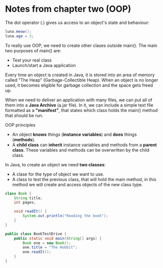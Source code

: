 # Notes from chapter two (OOP)

The dot operator (.) gives us access to an object's state and behaviour:
```java Cat luna = new Cat()
luna.meow();
luna.age = 3;
```

To really use OOP, we need to create other clases outside main().
The main two purposes of main() are:
* Test your real class
* Launch/start a Java application


Every time an object is created in Java, it is stored into an area of memory called "The Heap" (Garbage-Collectible Heap). When an object is no longer used, it becomes eligible for garbage collection and the space gets freed up.

When we need to deliver an application with many files, we can put all of them into a **Java Archive** (a.jar file). In it, we can include a simple text file formatted as a **"manifest"**, that states which class holds the main() method that should be run.

OOP principles
* An object **knows** things (**instance variables**) and **does** things (**methods**).
* A **child class** can **inherit** instance variables and methods from a **parent class**. These variables and methods can be overwritten by the child class.

In Java, to create an object we need **two classes**:
* A clase for the type of object we want to use.
* A class to test the previous class, that will hold the main method, in this method we will create and access objects of the new class type.

```java
class Book {
    String title;
    int pages;

    void readIt() {
        System.out.println("Reading the book");
    }
}

public class BookTestDrive {
    public static void main(String[] args) {
        Book one = new Book();
        one.title = "The Hobbit";
        one.readIt();
    }
}
```